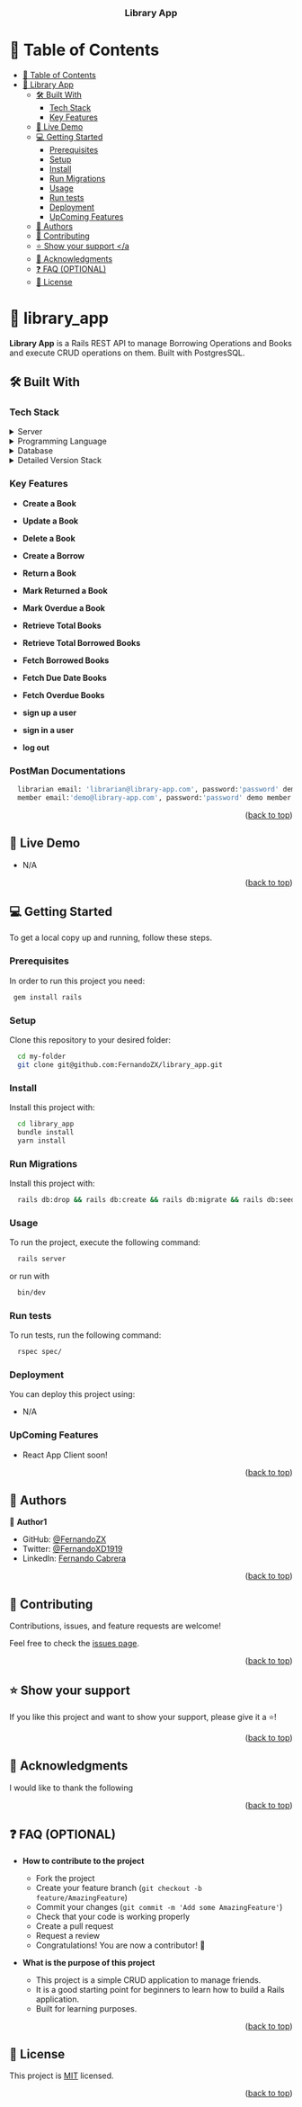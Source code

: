 <a name="readme-top"></a>

<div align="center">
  <br/>

  <h3><b>Library App</b></h3>

</div>

<!-- TABLE OF CONTENTS -->

# 📗 Table of Contents

- [📗 Table of Contents](#-table-of-contents)
- [📖 Library App ](#-library_app-)
  - [🛠 Built With ](#-built-with-)
    - [Tech Stack ](#tech-stack-)
    - [Key Features ](#key-features-)
  - [🚀 Live Demo ](#-live-demo-)
  - [💻 Getting Started ](#-getting-started-)
    - [Prerequisites](#prerequisites)
    - [Setup](#setup)
    - [Install](#install)
    - [Run Migrations](#run-migrations)
    - [Usage](#usage)
    - [Run tests](#run-tests)
    - [Deployment](#deployment)
    - [UpComing Features](#upcoming-features)
  - [👥 Authors ](#-authors-)
  - [🤝 Contributing ](#-contributing-)
  - [⭐️ Show your support \</a](#️-show-your-support-a)
  - [🙏 Acknowledgments ](#-acknowledgments-)
  - [❓ FAQ (OPTIONAL) ](#-faq-optional-)
  - [📝 License ](#-license-)

# 📖 library_app <a name="about-project"></a>

**Library App** is a Rails REST API to manage Borrowing Operations and Books and execute CRUD operations on them. Built with PostgresSQL.

## 🛠 Built With <a name="built-with"></a>

### Tech Stack <a name="tech-stack"></a>

<details>
  <summary>Server</summary>
  <ul>
    <li><a href="https://rubyonrails.org/">Ruby on Rails</a></li>
  </ul>
</details>

<details>
  <summary>Programming Language</summary>
  <ul>
    <li><a href="https://www.ruby-lang.org/">Ruby</a></li>
  </ul>
</details>


<details>
<summary>Database</summary>
  <ul>
    <li><a href="https://www.postgresql.org/">PostgreSQL</a></li>
  </ul>
</details>

<details>
<summary>Detailed Version Stack</summary>
  <ul>
    <li>Ruby 3.3.0</li>
    <li>PostgreSQL 14.10</li>
    <li>Ruby on Rails 7.1.3</li>
  </ul>
</details>

### Key Features <a name="key-features"></a>

- **Create a Book**
- **Update a Book**
- **Delete a Book**

- **Create a Borrow**
- **Return a Book**
- **Mark Returned a Book**
- **Mark Overdue a Book**

- **Retrieve Total Books**
- **Retrieve Total Borrowed Books**
- **Fetch Borrowed Books**
- **Fetch Due Date Books**
- **Fetch Overdue Books**

- **sign up a user**
- **sign in a user**
- **log out**

### PostMan Documentations <a name="postman"></a>

```sh
  librarian email: 'librarian@library-app.com', password:'password' demo librarian user
  member email:'demo@library-app.com', password:'password' demo member user
```

<p align="right">(<a href="#readme-top">back to top</a>)</p>


## 🚀 Live Demo <a name="live-demo"></a>

- N/A

<p align="right">(<a href="#readme-top">back to top</a>)</p>

## 💻 Getting Started <a name="getting-started"></a>

To get a local copy up and running, follow these steps.

### Prerequisites

In order to run this project you need:

```sh
 gem install rails
```

### Setup

Clone this repository to your desired folder:

```sh
  cd my-folder
  git clone git@github.com:FernandoZX/library_app.git
```

### Install

Install this project with:

```sh
  cd library_app
  bundle install
  yarn install
```

### Run Migrations

Install this project with:

```sh
  rails db:drop && rails db:create && rails db:migrate && rails db:seed 
```

### Usage

To run the project, execute the following command:

```sh
  rails server
```
or run with
```sh
  bin/dev
```

### Run tests

To run tests, run the following command:

```sh
  rspec spec/
```

### Deployment

You can deploy this project using:

- N/A

### UpComing Features

- React App Client soon!

<p align="right">(<a href="#readme-top">back to top</a>)</p>


## 👥 Authors <a name="authors"></a>

👤 **Author1**

- GitHub: [@FernandoZX](https://github.com/FernandoZX)
- Twitter: [@FernandoXD1919](https://twitter.com/FernandoXD1919)
- LinkedIn: [Fernando Cabrera](https://www.linkedin.com/in/fernando-jose-cabrera-gomez-83a47270/)

<p align="right">(<a href="#readme-top">back to top</a>)</p>


## 🤝 Contributing <a name="contributing"></a>

Contributions, issues, and feature requests are welcome!

Feel free to check the [issues page](../../issues/).

<p align="right">(<a href="#readme-top">back to top</a>)</p>

## ⭐️ Show your support <a name="support"></a>

If you like this project and want to show your support, please give it a ⭐️!

<p align="right">(<a href="#readme-top">back to top</a>)</p>

## 🙏 Acknowledgments <a name="acknowledgements"></a>

I would like to thank the following 

<p align="right">(<a href="#readme-top">back to top</a>)</p>

## ❓ FAQ (OPTIONAL) <a name="faq"></a>

- **How to contribute to the project**

  - Fork the project
  - Create your feature branch (`git checkout -b feature/AmazingFeature`)
  - Commit your changes (`git commit -m 'Add some AmazingFeature'`)
  - Check that your code is working properly
  - Create a pull request
  - Request a review
  - Congratulations! You are now a contributor! 🎉

- **What is the purpose of this project**
  
    - This project is a simple CRUD application to manage friends. 
    - It is a good starting point for beginners to learn how to build a Rails application.
    - Built for learning purposes.

<p align="right">(<a href="#readme-top">back to top</a>)</p>

## 📝 License <a name="license"></a>

This project is [MIT](./LICENSE) licensed.

<p align="right">(<a href="#readme-top">back to top</a>)</p>

